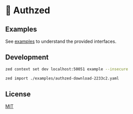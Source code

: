 # 👮 Authzed

## Examples

See [examples](https://github.com/katallaxie/fiber-authzed/tree/main/examples) to understand the provided interfaces.

## Development

```bash
zed context set dev localhost:50051 example --insecure
```

```bash
zed import ./examples/authzed-download-2233c2.yaml
```

## License

[MIT](/LICENSE)